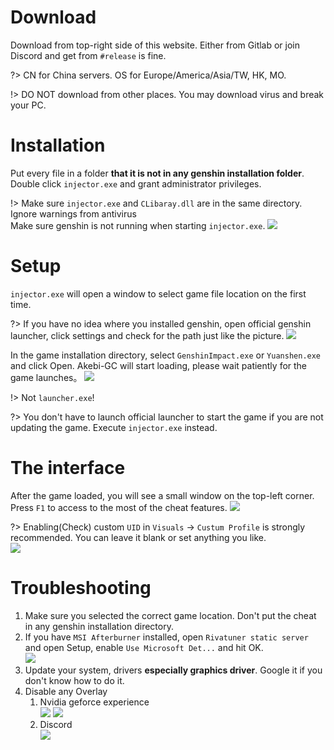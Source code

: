 <!-- Get_started.md -->

# Download
Download from top-right side of this website. Either from Gitlab or join Discord and get from `#release` is fine.

?> CN for China servers. OS for Europe/America/Asia/TW, HK, MO.

!> DO NOT download from other places. You may download virus and break your PC. 

# Installation
Put every file in a folder **that it is not in any genshin installation folder**. Double click `injector.exe` and grant administrator privileges.

!> Make sure `injector.exe` and `CLibaray.dll` are in the same directory. Ignore warnings from antivirus <br>
Make sure genshin is not running when starting `injector.exe`.
![](https://i.imgur.com/sq4XCrY.png)

# Setup
`injector.exe` will open a window to select game file location on the first time.

?> If you have no idea where you installed genshin, open official genshin launcher, click settings and check for the path just like the picture.
![](https://i.imgur.com/7VbrbzE.png)

In the game installation directory, select `GenshinImpact.exe` or `Yuanshen.exe` and click Open. Akebi-GC will start loading, please wait patiently for the game launches。
![](https://i.imgur.com/qzcpcoS.png)

!> Not `launcher.exe`!

?> You don't have to launch official launcher to start the game if you are not updating the game. Execute `injector.exe` instead.

# The interface

After the game loaded, you will see a small window on the top-left corner. Press `F1` to access to the most of the cheat features.
![](https://i.imgur.com/bTG68QH.jpg)

?> Enabling(Check) custom `UID` in `Visuals` -> `Custum Profile` is strongly recommended. You can leave it blank or set anything you like. <br>
![](https://i.imgur.com/D2m8Q3S.png)

# Troubleshooting
1. Make sure you selected the correct game location. Don't put the cheat in any genshin installation directory.
2. If you have `MSI Afterburner` installed, open `Rivatuner static server` and open Setup, enable `Use Microsoft Det...` and hit OK. <br>
![](https://cdn.discordapp.com/attachments/986345462518915082/1034131428876767272/unknown.png)
1. Update your system, drivers **especially graphics driver**. Google it if you don't know how to do it.
2. Disable any Overlay
   1. Nvidia geforce experience <br>
![](https://i.imgur.com/2tFIywj.png)
![](https://i.imgur.com/gRu6HPZ.png)
   2. Discord <br>
![](https://i.imgur.com/69DwK9k.jpg)
